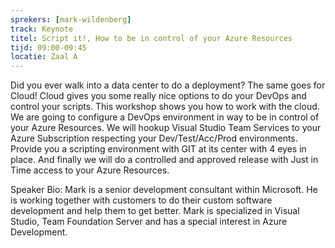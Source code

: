 ```yaml
---
sprekers: [mark-wildenberg]
track: Keynote
titel: Script it!, How to be in control of your Azure Resources
tijd: 09:00-09:45
locatie: Zaal A
---
```

Did you ever walk into a data center to do a deployment? The same goes for Cloud!
Cloud gives you some really nice options to do your DevOps and control your scripts.
This workshop shows you how to work with the cloud. We are going to configure a
DevOps environment in way to be in control of your Azure Resources. We will hookup
Visual Studio Team Services to your Azure Subscription respecting your
Dev/Test/Acc/Prod environments. Provide you a scripting environment with GIT at its
center with 4 eyes in place. And finally we will do a controlled and approved
release with Just in Time access to your Azure Resources.

Speaker Bio:
Mark is a senior development consultant within Microsoft. He is working together
with customers to do their custom software development and help them to get better.
Mark is specialized in Visual Studio, Team Foundation Server and has a special
interest in Azure Development.